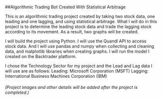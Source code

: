 ##Algorithmic Trading Bot Created With Statistical Arbitrage

This is an algorithmic trading project created by taking two stock data, one leading and one lagging, and using statistical arbitrage. What I will do in this project is to determine the leading stock data and trade the lagging stock according to its movement. As a result, two graphs will be created.

I will build the project using Python. I will use the Quandl API to access stock data. And I will use pandas and numpy when collecting and cleaning data, and matplotlib libraries when creating graphs. I will run the model I created on the Backtrader platform.

I chose the Technology Sector for my project and the Lead and Lag data I will use are as follows:
Leading: Microsoft Corporation (MSFT)
Lagging: International Business Machines Corporation (IBM)


###### (Project images and other details will be added after the project is completed.)

